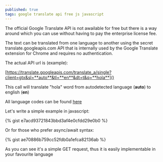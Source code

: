 ```yaml
---
published: true
tags: google translate api free js javascript
---
```

The official Google Translate API is not awailable for free but there is a way around which you can use without having to pay the enterprise license fee.

The text can be translated from one language to another using the secret translate.googleapis.com API that is internally used by the Google Translate extension for Chrome and requires no authentication.


The actual API url is (example):

[https://translate.googleapis.com/translate_a/single?client=gtx&sl=**auto**&tl=**en**&dt=t&q=**hola**]()

This call will translate "hola" word from autodetected language (**auto**) to english (**en**)

All language codes can be found [here](https://cloud.google.com/translate/docs/languages)

Let's write a simple example in javascript:

{% gist e7acd93721843bbd3af4e0cfdd29e0b0 %}

Or for those who prefer async/await syntax:

{% gist ae70886b759cc52fdb0a1efca82136ab %}

As you can see it's a simple GET request, thus it is easily implementable in your favourite language
